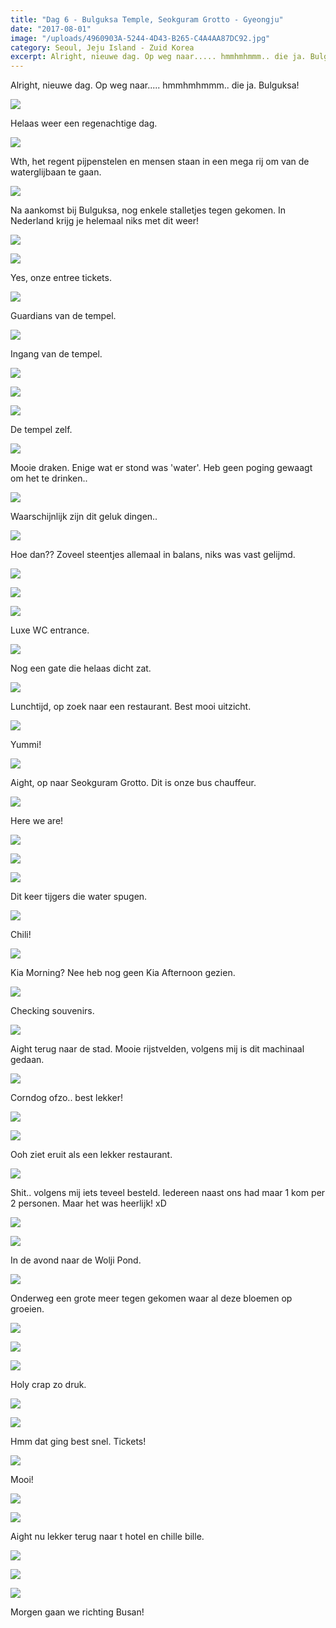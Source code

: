 ```yaml
---
title: "Dag 6 - Bulguksa Temple, Seokguram Grotto - Gyeongju"
date: "2017-08-01"
image: "/uploads/4960903A-5244-4D43-B265-C4A4AA87DC92.jpg"
category: Seoul, Jeju Island - Zuid Korea
excerpt: Alright, nieuwe dag. Op weg naar..... hmmhmhmmm.. die ja. Bulguksa...
---
```


Alright, nieuwe dag. Op weg naar..... hmmhmhmmm.. die ja. Bulguksa!

![](/uploads/CB4E94D4-E5D3-452B-962A-BAD67A5861CC-700x394.jpg)

Helaas weer een regenachtige dag.

![](/uploads/2E9D2D6C-D6F2-48F9-8879-4D71A8863DF9-700x394.jpg)

Wth, het regent pijpenstelen en mensen staan in een mega rij om van de waterglijbaan te gaan.

![](/uploads/EC9A70C9-1FBB-4FEC-A220-09F08B97E830-700x394.jpg)

Na aankomst bij Bulguksa, nog enkele stalletjes tegen gekomen. In Nederland krijg je helemaal niks met dit weer!

![](/uploads/4A027B3D-540A-4151-B532-3ADFBA74552F-700x394.jpg)

![](/uploads/33444588-30C0-46D0-B658-0BA74966C18D-700x394.jpg)

Yes, onze entree tickets.

![](/uploads/45790AE6-C0C5-4988-8306-165B4EB1C1F8-700x394.jpg)

Guardians van de tempel.

![](/uploads/80744EEE-1AD7-406F-A0F0-337CDB3C71B0-700x394.jpg)

Ingang van de tempel.

![](/uploads/842B59CE-A3A2-4969-BDB1-D4A2254E8C11-700x394.jpg)

![](/uploads/FDA0DCD5-FB54-4628-8712-C26E2CF36C3D-700x394.jpg)

![](/uploads/5010B65B-7F19-44BA-8476-E4D60B03CD2C-700x394.jpg)

De tempel zelf.

![](/uploads/FD03409F-6CD8-4400-BADB-BE96CC257EE7-700x394.jpg)

Mooie draken. Enige wat er stond was 'water'. Heb geen poging gewaagt om het te drinken..

![](/uploads/4960903A-5244-4D43-B265-C4A4AA87DC92-700x394.jpg)

Waarschijnlijk zijn dit geluk dingen..

![](/uploads/3666501D-6EE2-4572-BB5C-8E5F37DE2640-700x394.jpg)

Hoe dan?? Zoveel steentjes allemaal in balans, niks was vast gelijmd.

![](/uploads/A240E1E5-F62B-4B27-82C9-F2250B4686A6-700x394.jpg)

![](/uploads/2CF51351-D50D-4B99-BE65-076DEE89801D-700x394.jpg)

![](/uploads/4475160F-1E22-435D-98F5-3113EEB90261-700x394.jpg)

Luxe WC entrance.

![](/uploads/2D07B2E8-712E-4D77-9E0C-08B98818CB8D-700x394.jpg)

Nog een gate die helaas dicht zat.

![](/uploads/7F770EA1-2D2B-462A-A99C-F5B4BCC45124-700x394.jpg)

Lunchtijd, op zoek naar een restaurant. Best mooi uitzicht.

![](/uploads/877A4216-0EDF-4EED-98AB-4768457D7550-700x394.jpg)

Yummi!

![](/uploads/093CAAEF-5402-4883-9200-7976273B08DC-700x394.jpg)

Aight, op naar Seokguram Grotto. Dit is onze bus chauffeur.

![](/uploads/46C75B19-17DF-4CAA-AAD9-92AC7A648E77-700x394.jpg)

Here we are!

![](/uploads/C4603A97-832D-41C4-9116-6BEBF2C4994C-700x394.jpg)

![](/uploads/43F24802-960B-4D95-B773-8D11FFD87BBF-700x394.jpg)

![](/uploads/AE54C49A-8DA8-445C-9DDD-EC3544091BF5-700x394.jpg)

Dit keer tijgers die water spugen.

![](/uploads/3C4745BC-81BA-400B-A692-CB26C8EAF6F4-700x394.jpg)

Chili!

![](/uploads/4A3DE486-0109-4C99-9FA7-E01B08A34DE6-700x394.jpg)

Kia Morning? Nee heb nog geen Kia Afternoon gezien.

![](/uploads/61D6CF47-B4B0-4927-B3DF-D6E4C174452E-700x394.jpg)

Checking souvenirs.

![](/uploads/77B45E8C-9B24-434E-A810-0A6EB829B22E-700x394.jpg)

Aight terug naar de stad. Mooie rijstvelden, volgens mij is dit machinaal gedaan.

![](/uploads/8FD3CBAB-F53A-43AE-BD29-900133F076A6-700x394.jpg)

Corndog ofzo.. best lekker!

![](/uploads/2044EA57-1903-4042-ABE0-8CDEC89EB16B-700x394.jpg)

![](/uploads/F7DA2D42-9C4F-4328-A1DF-AF1DA331167D-700x394.jpg)

Ooh ziet eruit als een lekker restaurant.

![](/uploads/FDF5387D-8F8C-4D1A-9734-FF1EFB2A590D-700x394.jpg)

Shit.. volgens mij iets teveel besteld. Iedereen naast ons had maar 1 kom per 2 personen. Maar het was heerlijk! xD

![](/uploads/23C4BB78-1B9A-4770-B2CD-0EF81711851B-700x394.jpg)

![](/uploads/061C712A-FEFF-47FB-A294-33292C709E34-700x394.jpg)

In de avond naar de Wolji Pond.

![](/uploads/D11ACA66-C212-4EF2-A466-A71AE1D61A73-700x394.jpg)

Onderweg een grote meer tegen gekomen waar al deze bloemen op groeien.

![](/uploads/BD999B8E-202A-4606-BEC8-0359C062B7BA-700x394.jpg)

![](/uploads/A1E2884D-456D-496D-8708-30F9323EABA2-700x394.jpg)

![](/uploads/FF84D533-7CBC-4232-B36F-A924F5A1D8FC-700x394.jpg)

Holy crap zo druk.

![](/uploads/26C1A5AD-E428-4186-A4BF-DA0F80D06B62-700x394.jpg)

![](/uploads/7E3C76C3-4080-4001-81CF-4504B1D7821A-700x394.jpg)

Hmm dat ging best snel. Tickets!

![](/uploads/31469919-2F0F-441F-84C4-1E16CD94E8D7-700x394.jpg)

Mooi!

![](/uploads/73ECD73E-65CD-47B7-B516-349C4700BFF9-700x394.jpg)

![](/uploads/10C4C274-5BCE-4546-B54F-CE13D935D335-700x394.jpg)

Aight nu lekker terug naar t hotel en chille bille.

![](/uploads/C2CD6893-1A96-4775-BB8C-F99B2A2FC60F-700x394.jpg)

![](/uploads/C4A1175D-B1ED-47E0-B7EF-6847B5ED81CE-700x394.jpg)

![](/uploads/10A3F52A-364F-4AF0-9B8B-21E4005ECEC2-700x394.jpg)

Morgen gaan we richting Busan!
